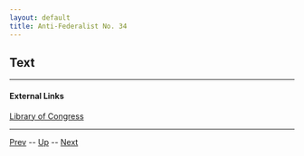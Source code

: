 ```yaml
---
layout: default
title: Anti-Federalist No. 34
---
```


## Text

---
#### External Links
[Library of Congress]()

---

[Prev](33.md) -- [Up](README.md) -- [Next](35.md)
